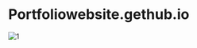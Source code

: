 # Portfoliowebsite.gethub.io

![1](https://github.com/navnathdeshmukh45/Portfoliowebsite.gethub.io/assets/139480536/0aa2f450-7f21-46c8-baab-aa150de639a9)


